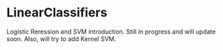 # LinearClassifiers
Logistic Reression and SVM introduction. Still in progress and will update soon. 
Also, will try to add Kernel SVM.
